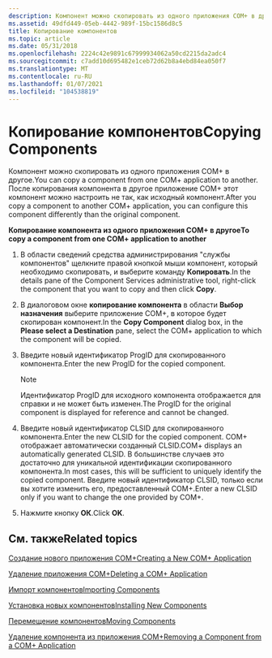 ```yaml
---
description: Компонент можно скопировать из одного приложения COM+ в другое. После копирования компонента в другое приложение COM+ этот компонент можно настроить не так, как исходный компонент.
ms.assetid: 49dfd449-05eb-4442-989f-15bc1586d8c5
title: Копирование компонентов
ms.topic: article
ms.date: 05/31/2018
ms.openlocfilehash: 2224c42e9891c67999934062a50cd2215da2adc4
ms.sourcegitcommit: c7add10d695482e1ceb72d62b8a4ebd84ea050f7
ms.translationtype: MT
ms.contentlocale: ru-RU
ms.lasthandoff: 01/07/2021
ms.locfileid: "104538819"
---
```

# <a name="copying-components"></a><span data-ttu-id="a8da0-104">Копирование компонентов</span><span class="sxs-lookup"><span data-stu-id="a8da0-104">Copying Components</span></span>

<span data-ttu-id="a8da0-105">Компонент можно скопировать из одного приложения COM+ в другое.</span><span class="sxs-lookup"><span data-stu-id="a8da0-105">You can copy a component from one COM+ application to another.</span></span> <span data-ttu-id="a8da0-106">После копирования компонента в другое приложение COM+ этот компонент можно настроить не так, как исходный компонент.</span><span class="sxs-lookup"><span data-stu-id="a8da0-106">After you copy a component to another COM+ application, you can configure this component differently than the original component.</span></span>

<span data-ttu-id="a8da0-107">**Копирование компонента из одного приложения COM+ в другое**</span><span class="sxs-lookup"><span data-stu-id="a8da0-107">**To copy a component from one COM+ application to another**</span></span>

1.  <span data-ttu-id="a8da0-108">В области сведений средства администрирования "службы компонентов" щелкните правой кнопкой мыши компонент, который необходимо скопировать, и выберите команду **Копировать**.</span><span class="sxs-lookup"><span data-stu-id="a8da0-108">In the details pane of the Component Services administrative tool, right-click the component that you want to copy and then click **Copy**.</span></span>

2.  <span data-ttu-id="a8da0-109">В диалоговом окне **копирование компонента** в области **Выбор назначения** выберите приложение COM+, в которое будет скопирован компонент.</span><span class="sxs-lookup"><span data-stu-id="a8da0-109">In the **Copy Component** dialog box, in the **Please select a Destination** pane, select the COM+ application to which the component will be copied.</span></span>

3.  <span data-ttu-id="a8da0-110">Введите новый идентификатор ProgID для скопированного компонента.</span><span class="sxs-lookup"><span data-stu-id="a8da0-110">Enter the new ProgID for the copied component.</span></span>

    > [!Note]  
    > <span data-ttu-id="a8da0-111">Идентификатор ProgID для исходного компонента отображается для справки и не может быть изменен.</span><span class="sxs-lookup"><span data-stu-id="a8da0-111">The ProgID for the original component is displayed for reference and cannot be changed.</span></span>

     

4.  <span data-ttu-id="a8da0-112">Введите новый идентификатор CLSID для скопированного компонента.</span><span class="sxs-lookup"><span data-stu-id="a8da0-112">Enter the new CLSID for the copied component.</span></span> <span data-ttu-id="a8da0-113">COM+ отображает автоматически созданный CLSID.</span><span class="sxs-lookup"><span data-stu-id="a8da0-113">COM+ displays an automatically generated CLSID.</span></span> <span data-ttu-id="a8da0-114">В большинстве случаев это достаточно для уникальной идентификации скопированного компонента.</span><span class="sxs-lookup"><span data-stu-id="a8da0-114">In most cases, this will be sufficient to uniquely identify the copied component.</span></span> <span data-ttu-id="a8da0-115">Введите новый идентификатор CLSID, только если вы хотите изменить его, предоставленный COM+.</span><span class="sxs-lookup"><span data-stu-id="a8da0-115">Enter a new CLSID only if you want to change the one provided by COM+.</span></span>

5.  <span data-ttu-id="a8da0-116">Нажмите кнопку **ОК**.</span><span class="sxs-lookup"><span data-stu-id="a8da0-116">Click **OK**.</span></span>

## <a name="related-topics"></a><span data-ttu-id="a8da0-117">См. также</span><span class="sxs-lookup"><span data-stu-id="a8da0-117">Related topics</span></span>

<dl> <dt>

[<span data-ttu-id="a8da0-118">Создание нового приложения COM+</span><span class="sxs-lookup"><span data-stu-id="a8da0-118">Creating a New COM+ Application</span></span>](creating-a-new-com--application.md)
</dt> <dt>

[<span data-ttu-id="a8da0-119">Удаление приложения COM+</span><span class="sxs-lookup"><span data-stu-id="a8da0-119">Deleting a COM+ Application</span></span>](deleting-a-com--application.md)
</dt> <dt>

[<span data-ttu-id="a8da0-120">Импорт компонентов</span><span class="sxs-lookup"><span data-stu-id="a8da0-120">Importing Components</span></span>](importing-components.md)
</dt> <dt>

[<span data-ttu-id="a8da0-121">Установка новых компонентов</span><span class="sxs-lookup"><span data-stu-id="a8da0-121">Installing New Components</span></span>](installing-new-components.md)
</dt> <dt>

[<span data-ttu-id="a8da0-122">Перемещение компонентов</span><span class="sxs-lookup"><span data-stu-id="a8da0-122">Moving Components</span></span>](moving-components.md)
</dt> <dt>

[<span data-ttu-id="a8da0-123">Удаление компонента из приложения COM+</span><span class="sxs-lookup"><span data-stu-id="a8da0-123">Removing a Component from a COM+ Application</span></span>](removing-a-component-from-a-com--application.md)
</dt> </dl>

 

 



